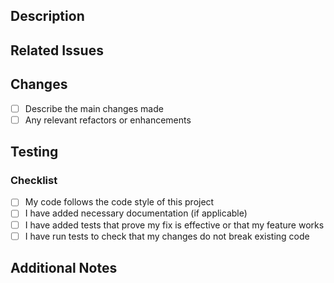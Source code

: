 ## Description

<!-- Provide a brief description of the changes introduced by this PR -->

## Related Issues

<!-- Link any related issues or tasks. Use keywords to automatically close issues, e.g., Fixes #123 -->

## Changes

- [ ] Describe the main changes made
- [ ] Any relevant refactors or enhancements

## Testing

<!-- Describe how the changes were tested, and include any testing steps, screenshots, or other verification details -->

### Checklist

- [ ] My code follows the code style of this project
- [ ] I have added necessary documentation (if applicable)
- [ ] I have added tests that prove my fix is effective or that my feature works
- [ ] I have run tests to check that my changes do not break existing code

## Additional Notes

<!-- Add any other relevant information or comments -->
